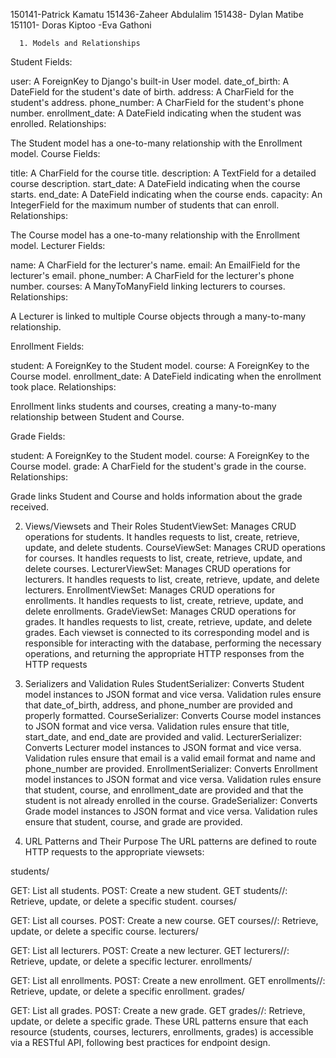 150141-Patrick Kamatu
151436-Zaheer Abdulalim
151438- Dylan Matibe
151101- Doras Kiptoo
      -Eva Gathoni

      1. Models and Relationships
Student
Fields:

user: A ForeignKey to Django's built-in User model.
date_of_birth: A DateField for the student's date of birth.
address: A CharField for the student's address.
phone_number: A CharField for the student's phone number.
enrollment_date: A DateField indicating when the student was enrolled.
Relationships:

The Student model has a one-to-many relationship with the Enrollment model.
Course
Fields:

title: A CharField for the course title.
description: A TextField for a detailed course description.
start_date: A DateField indicating when the course starts.
end_date: A DateField indicating when the course ends.
capacity: An IntegerField for the maximum number of students that can enroll.
Relationships:

The Course model has a one-to-many relationship with the Enrollment model.
Lecturer
Fields:

name: A CharField for the lecturer's name.
email: An EmailField for the lecturer's email.
phone_number: A CharField for the lecturer's phone number.
courses: A ManyToManyField linking lecturers to courses.
Relationships:

A Lecturer is linked to multiple Course objects through a many-to-many relationship.

Enrollment
Fields:

student: A ForeignKey to the Student model.
course: A ForeignKey to the Course model.
enrollment_date: A DateField indicating when the enrollment took place.
Relationships:

Enrollment links students and courses, creating a many-to-many relationship between Student and Course.

Grade
Fields:

student: A ForeignKey to the Student model.
course: A ForeignKey to the Course model.
grade: A CharField for the student's grade in the course.
Relationships:

Grade links Student and Course and holds information about the grade received.

2. Views/Viewsets and Their Roles
StudentViewSet: Manages CRUD operations for students. It handles requests to list, create, retrieve, update, and delete students.
CourseViewSet: Manages CRUD operations for courses. It handles requests to list, create, retrieve, update, and delete courses.
LecturerViewSet: Manages CRUD operations for lecturers. It handles requests to list, create, retrieve, update, and delete lecturers.
EnrollmentViewSet: Manages CRUD operations for enrollments. It handles requests to list, create, retrieve, update, and delete enrollments.
GradeViewSet: Manages CRUD operations for grades. It handles requests to list, create, retrieve, update, and delete grades.
Each viewset is connected to its corresponding model and is responsible for interacting with the database, performing the necessary operations, and returning the appropriate HTTP responses from the HTTP requests

3. Serializers and Validation Rules
StudentSerializer: Converts Student model instances to JSON format and vice versa. Validation rules ensure that date_of_birth, address, and phone_number are provided and properly formatted.
CourseSerializer: Converts Course model instances to JSON format and vice versa. Validation rules ensure that title, start_date, and end_date are provided and valid.
LecturerSerializer: Converts Lecturer model instances to JSON format and vice versa. Validation rules ensure that email is a valid email format and name and phone_number are provided.
EnrollmentSerializer: Converts Enrollment model instances to JSON format and vice versa. Validation rules ensure that student, course, and enrollment_date are provided and that the student is not already enrolled in the course.
GradeSerializer: Converts Grade model instances to JSON format and vice versa. Validation rules ensure that student, course, and grade are provided.

4. URL Patterns and Their Purpose
The URL patterns are defined to route HTTP requests to the appropriate viewsets:

students/

GET: List all students.
POST: Create a new student.
GET students/<id>/: Retrieve, update, or delete a specific student.
courses/

GET: List all courses.
POST: Create a new course.
GET courses/<id>/: Retrieve, update, or delete a specific course.
lecturers/

GET: List all lecturers.
POST: Create a new lecturer.
GET lecturers/<id>/: Retrieve, update, or delete a specific lecturer.
enrollments/

GET: List all enrollments.
POST: Create a new enrollment.
GET enrollments/<id>/: Retrieve, update, or delete a specific enrollment.
grades/

GET: List all grades.
POST: Create a new grade.
GET grades/<id>/: Retrieve, update, or delete a specific grade.
These URL patterns ensure that each resource (students, courses, lecturers, enrollments, grades) is accessible via a RESTful API, following best practices for endpoint design.